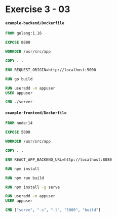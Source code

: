 # Exercise 3 - 03

#### **`example-backend/Dockerfile`**
```Dockerfile
FROM golang:1.16

EXPOSE 8080

WORKDIR /usr/src/app

COPY . .

ENV REQUEST_ORIGIN=http://localhost:5000

RUN go build

RUN useradd -m appuser
USER appuser

CMD ./server
```

#### **`example-frontend/Dockerfile`**
```Dockerfile
FROM node:14

EXPOSE 5000

WORKDIR /usr/src/app

COPY . .

ENV REACT_APP_BACKEND_URL=http://localhost:8080

RUN npm install

RUN npm run build

RUN npm install -g serve

RUN useradd -m appuser
USER appuser

CMD ["serve", "-s", "-l", "5000", "build"]
```
